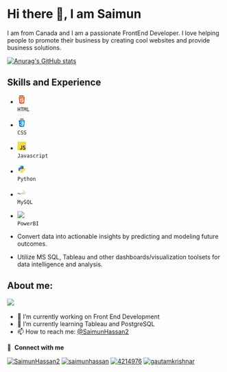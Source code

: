 # Hi there 👋, I am Saimun

I am from Canada and I am  a passionate FrontEnd Developer. I love helping people to promote their business by creating cool websites and provide business solutions.

[![Anurag's GitHub stats](https://github-readme-stats.vercel.app/api?username=Saimun4u)](https://github.com/anuraghazra/github-readme-stats)


## Skills and Experience
* <code><img height="20" src="https://raw.githubusercontent.com/devicons/devicon/master/icons/html5/html5-original-wordmark.svg"> HTML</code>
* <code><img height="20" src="https://raw.githubusercontent.com/devicons/devicon/master/icons/css3/css3-original-wordmark.svg"> CSS</code>
* <code><img height="20" src="https://raw.githubusercontent.com/github/explore/80688e429a7d4ef2fca1e82350fe8e3517d3494d/topics/javascript/javascript.png"> Javascript</code>
* <code><img height="20" src="https://raw.githubusercontent.com/devicons/devicon/master/icons/python/python-original.svg"> Python</code>
* <code><img height="20" src="https://raw.githubusercontent.com/devicons/devicon/master/icons/mysql/mysql-original-wordmark.svg"> MySQL</code>
* <code><img height="20" src="https://pbs.twimg.com/media/EimwjJ1WoAYYt_L.jpg"> PowerBI</code>

* Convert data into actionable insights by predicting and modeling future outcomes.
* Utilize MS SQL, Tableau and other dashboards/visualization toolsets for data intelligence and analysis.

## About me:

<code><img src="https://i.imgur.com/1JeuEd1.png"></code>

- 🔭 I’m currently working on Front End Development
- 🌱 I’m currently learning Tableau and PostgreSQL
- 📫 How to reach me: [@SaimunHassan2](https://twitter.com/SaimunHassan2)


🔗 &nbsp;**Connect with me**
<p align="left">

<a href="https://twitter.com/SaimunHassan2" target="blank"><img align="center" src="https://raw.githubusercontent.com/rahuldkjain/github-profile-readme-generator/master/src/images/icons/Social/twitter.svg" alt="SaimunHassan2" height="30" width="40" /></a>
<a href="https://www.linkedin.com/in/saimunhassan/" target="blank"><img align="center" src="https://raw.githubusercontent.com/rahuldkjain/github-profile-readme-generator/master/src/images/icons/Social/linked-in-alt.svg" alt="saimunhassan" height="30" width="40" /></a>
<a href="https://stackoverflow.com/users/10856192/saimun" target="blank"><img align="center" src="https://raw.githubusercontent.com/rahuldkjain/github-profile-readme-generator/master/src/images/icons/Social/stack-overflow.svg" alt="4214976" height="30" width="40" /></a>
<a href="https://www.instagram.com/saimunhassan/?hl=en" target="blank"><img align="center" src="https://raw.githubusercontent.com/rahuldkjain/github-profile-readme-generator/master/src/images/icons/Social/instagram.svg" alt="gautamkrishnar" height="30" width="40" /></a>

<!-- [<img src='https://cdn.jsdelivr.net/npm/simple-icons@3.0.1/icons/github.svg' alt='github' height='40'>](https://github.com/Saimun4u)  [<img src='https://cdn.jsdelivr.net/npm/simple-icons@3.0.1/icons/twitter.svg' alt='twitter' height='40'>](https://twitter.com/SaimunHassan2)  [<img src='https://cdn.jsdelivr.net/npm/simple-icons@3.0.1/icons/codepen.svg' alt='codepen' height='40'>](https://codepen.io/https://codepen.io/Saimun4u)  [<img src='https://cdn.jsdelivr.net/npm/simple-icons@3.0.1/icons/stackoverflow.svg' alt='stackoverflow' height='40'>](https://stackoverflow.com/users/https://stackexchange.com/users/15041884/saimun)  -->
